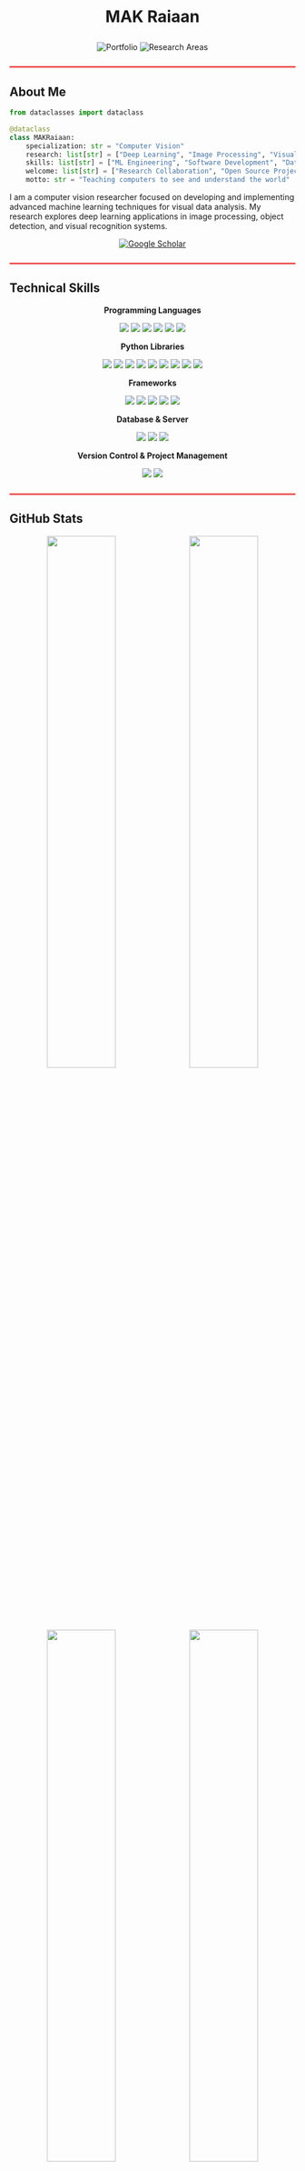 # <p align="center">MAK Raiaan</p>
<p align="center">
    <img src="https://img.shields.io/badge/Portfolio-mak--raiaan.github.io-EB5454?style=for-the-badge" alt="Portfolio"/>
    <img src="https://img.shields.io/badge/Research-Computer%20Vision%20%7C%20Machine%20Learning-211e1b?style=for-the-badge&logoColor=EB5454" alt="Research Areas"/>
</p>


<hr style="border: 1px solid #EB5454; background-color: #EB5454; margin: 25px 0;">

## About Me

```python
from dataclasses import dataclass

@dataclass
class MAKRaiaan:
    specialization: str = "Computer Vision"
    research: list[str] = ["Deep Learning", "Image Processing", "Visual Recognition"]
    skills: list[str] = ["ML Engineering", "Software Development", "Data Analysis"]
    welcome: list[str] = ["Research Collaboration", "Open Source Projects", "Technical Discussions"]
    motto: str = "Teaching computers to see and understand the world"
```

I am a computer vision researcher focused on developing and implementing advanced machine learning techniques for visual data analysis. My research explores deep learning applications in image processing, object detection, and visual recognition systems.

<p align="center">
  <a href="https://scholar.google.com/citations?user=Gg4yXLoAAAAJ&hl=en&oi=ao" target="_blank">
    <img src="https://img.shields.io/badge/Google_Scholar-Profile-211e1b?style=for-the-badge&logo=google-scholar&logoColor=EB5454" alt="Google Scholar"/>
  </a>
</p>

<hr style="border: 1px solid #EB5454; background-color: #EB5454; margin: 25px 0;">

## Technical Skills

<p align="center"><strong>Programming Languages</strong></p>

<p align="center">
    <img src="https://img.shields.io/badge/Python-211e1b?style=for-the-badge&logo=python&logoColor=EB5454"/>
    <img src="https://img.shields.io/badge/C-211e1b?style=for-the-badge&logo=c&logoColor=EB5454"/>
    <img src="https://img.shields.io/badge/C++-211e1b?style=for-the-badge&logo=c%2B%2B&logoColor=EB5454"/>
    <img src="https://img.shields.io/badge/Java-211e1b?style=for-the-badge&logo=java&logoColor=EB5454"/>
    <img src="https://img.shields.io/badge/PHP-211e1b?style=for-the-badge&logo=php&logoColor=EB5454"/>
    <img src="https://img.shields.io/badge/JavaScript_ES6-211e1b?style=for-the-badge&logo=javascript&logoColor=EB5454"/>
</p>

<p align="center"><strong>Python Libraries</strong></p>

<p align="center">
    <img src="https://img.shields.io/badge/PyTorch-211e1b?style=for-the-badge&logo=pytorch&logoColor=EB5454"/>
    <img src="https://img.shields.io/badge/TensorFlow-211e1b?style=for-the-badge&logo=tensorflow&logoColor=EB5454"/>
    <img src="https://img.shields.io/badge/scikit--learn-211e1b?style=for-the-badge&logo=scikit-learn&logoColor=EB5454"/>
    <img src="https://img.shields.io/badge/Pandas-211e1b?style=for-the-badge&logo=pandas&logoColor=EB5454"/>
    <img src="https://img.shields.io/badge/Numpy-211e1b?style=for-the-badge&logo=numpy&logoColor=EB5454"/>
    <img src="https://img.shields.io/badge/Librosa-211e1b?style=for-the-badge&logo=python&logoColor=EB5454"/>
    <img src="https://img.shields.io/badge/Matplotlib-211e1b?style=for-the-badge&logo=plotly&logoColor=EB5454"/>
    <img src="https://img.shields.io/badge/Seaborn-211e1b?style=for-the-badge&logo=python&logoColor=EB5454"/>
    <img src="https://img.shields.io/badge/Scrapy-211e1b?style=for-the-badge&logo=python&logoColor=EB5454"/>
</p>

<p align="center"><strong>Frameworks</strong></p>

<p align="center">
    <img src="https://img.shields.io/badge/Vue.js-211e1b?style=for-the-badge&logo=vue.js&logoColor=EB5454"/>
    <img src="https://img.shields.io/badge/Spring_MVC-211e1b?style=for-the-badge&logo=spring&logoColor=EB5454"/>
    <img src="https://img.shields.io/badge/Django-211e1b?style=for-the-badge&logo=django&logoColor=EB5454"/>
    <img src="https://img.shields.io/badge/Bootstrap-211e1b?style=for-the-badge&logo=bootstrap&logoColor=EB5454"/>
    <img src="https://img.shields.io/badge/React_Native-211e1b?style=for-the-badge&logo=react&logoColor=EB5454"/>
</p>

<p align="center"><strong>Database & Server</strong></p>

<p align="center">
    <img src="https://img.shields.io/badge/Oracle-211e1b?style=for-the-badge&logo=oracle&logoColor=EB5454"/>
    <img src="https://img.shields.io/badge/MySQL-211e1b?style=for-the-badge&logo=mysql&logoColor=EB5454"/>
    <img src="https://img.shields.io/badge/MongoDB-211e1b?style=for-the-badge&logo=mongodb&logoColor=EB5454"/>
</p>

<p align="center"><strong>Version Control & Project Management</strong></p>

<p align="center">
    <img src="https://img.shields.io/badge/GitHub-211e1b?style=for-the-badge&logo=github&logoColor=EB5454"/>
    <img src="https://img.shields.io/badge/Jira-211e1b?style=for-the-badge&logo=jira&logoColor=EB5454"/>
</p>

<hr style="border: 1px solid #EB5454; background-color: #EB5454; margin: 25px 0;">

## GitHub Stats

<p align="center">
    <img width="49%" src="https://github-readme-stats.vercel.app/api?username=mak-raiaan&theme=dark&show_icons=true&hide_border=true&count_private=true&bg_color=000000&icon_color=EB5454&title_color=FFFFFF&text_color=FFFFFF" />
    <img width="49%" src="https://streak-stats.demolab.com?user=mak-raiaan&theme=dark&hide_border=true&background=000000&fire=EB5454&ring=EB5454&currStreakLabel=EB5454" />
</p>
<p align="center">
    <img width="49%" src="https://github-readme-stats.vercel.app/api/top-langs/?username=mak-raiaan&layout=compact&bg_color=000000&text_color=FFFFFF&title_color=FFFFFF" />
    <img width="49%" src="https://github-profile-summary-cards.vercel.app/api/cards/profile-details?username=mak-raiaan&theme=dark&Icon=FFFFFF" />
</p>

<p align="center">
    <img width="90%" src="https://github-readme-activity-graph.vercel.app/graph?username=mak-raiaan&theme=high-contrast" />
</p>

<hr style="border: 1px solid #EB5454; background-color: #EB5454; margin: 25px 0;">

## Connect With Me

<p align="center">
    <a href="https://twitter.com/raiaan31mak"><img src="https://img.shields.io/badge/Twitter-211e1b?style=for-the-badge&logo=twitter&logoColor=EB5454"/></a>
    <a href="https://linkedin.com/in/makraiaan"><img src="https://img.shields.io/badge/LinkedIn-211e1b?style=for-the-badge&logo=linkedin&logoColor=EB5454"/></a>
    <a href="https://fb.com/makraiaan31"><img src="https://img.shields.io/badge/Facebook-211e1b?style=for-the-badge&logo=facebook&logoColor=EB5454"/></a>
    <a href="https://instagram.com/mr_schrute__"><img src="https://img.shields.io/badge/Instagram-211e1b?style=for-the-badge&logo=instagram&logoColor=EB5454"/></a>
</p>

<p align="center">
    <a href="mailto:m.raiaan.cs@gmail.com"><img src="https://img.shields.io/badge/Email-m.raiaan.cs@gmail.com-211e1b?style=for-the-badge&logo=gmail&logoColor=EB5454"/></a>
</p>

<p align="center">
    <img src="https://komarev.com/ghpvc/?username=mak-raiaan&color=EB5454&style=flat-square" />
</p>
